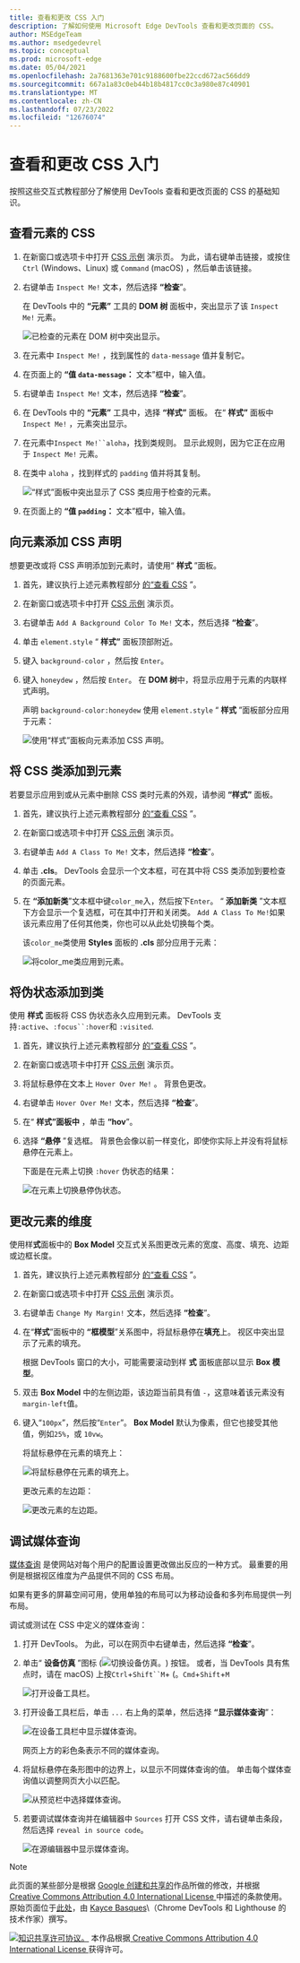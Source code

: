 ```yaml
---
title: 查看和更改 CSS 入门
description: 了解如何使用 Microsoft Edge DevTools 查看和更改页面的 CSS。
author: MSEdgeTeam
ms.author: msedgedevrel
ms.topic: conceptual
ms.prod: microsoft-edge
ms.date: 05/04/2021
ms.openlocfilehash: 2a7681363e701c9188600fbe22ccd672ac566dd9
ms.sourcegitcommit: 667a1a83c0eb44b18b4817cc0c3a980e87c40901
ms.translationtype: MT
ms.contentlocale: zh-CN
ms.lasthandoff: 07/23/2022
ms.locfileid: "12676074"
---
```

<!-- Copyright Kayce Basques

   Licensed under the Apache License, Version 2.0 (the "License");
   you may not use this file except in compliance with the License.
   You may obtain a copy of the License at

       https://www.apache.org/licenses/LICENSE-2.0

   Unless required by applicable law or agreed to in writing, software
   distributed under the License is distributed on an "AS IS" BASIS,
   WITHOUT WARRANTIES OR CONDITIONS OF ANY KIND, either express or implied.
   See the License for the specific language governing permissions and
   limitations under the License.  -->
# <a name="get-started-viewing-and-changing-css"></a>查看和更改 CSS 入门

按照这些交互式教程部分了解使用 DevTools 查看和更改页面的 CSS 的基础知识。


<!-- ====================================================================== -->
## <a name="view-the-css-for-an-element"></a>查看元素的 CSS

1. 在新窗口或选项卡中打开 [CSS 示例](https://microsoftedge.github.io/Demos/devtools-css-get-started/) 演示页。 为此，请右键单击链接，或按住 `Ctrl` (Windows、Linux) 或 `Command` (macOS) ，然后单击该链接。

   <!-- You can view the source files for the CSS Examples demo page at the [MicrosoftEdge/Demos > devtools-css-get-started](https://github.com/MicrosoftEdge/Demos/tree/main/devtools-css-get-started) repo folder. -->

1. 右键单击 `Inspect Me!` 文本，然后选择 **“检查**”。

   在 DevTools 中的 **“元素”** 工具的 **DOM 树** 面板中，突出显示了该 `Inspect Me!` 元素。

   ![已检查的元素在 DOM 树中突出显示。](../media/css-elements-inspect-me.msft.png)

1. 在元素中 `Inspect Me!` ，找到属性的 `data-message` 值并复制它。

1. 在页面上的 **“值 `data-message`：** 文本”框中，输入值。

1. 右键单击 `Inspect Me!` 文本，然后选择 **“检查**”。

1. 在 DevTools 中的 **“元素”** 工具中，选择 **“样式”** 面板。  在“ **样式”** 面板中 `Inspect Me!` ，元素突出显示。

1. 在元素中`Inspect Me!``aloha`，找到类规则。  显示此规则，因为它正在应用于 `Inspect Me!` 元素。

1. 在类中 `aloha` ，找到样式的 `padding` 值并将其复制。

   ![“样式”面板中突出显示了 CSS 类应用于检查的元素。](../media/css-elements-inspect-me-styles.msft.png)

1. 在页面上的 **“值 `padding`：** 文本”框中，输入值。


<!-- ====================================================================== -->
## <a name="add-a-css-declaration-to-an-element"></a>向元素添加 CSS 声明

想要更改或将 CSS 声明添加到元素时，请使用“ **样式** ”面板。

1. 首先，建议执行上述元素教程部分 [的“查看 CSS](#view-the-css-for-an-element) ”。

1. 在新窗口或选项卡中打开 [CSS 示例](https://microsoftedge.github.io/Demos/devtools-css-get-started/) 演示页。

1. 右键单击 `Add A Background Color To Me!` 文本，然后选择 **“检查**”。

1. 单击 `element.style` “ **样式”** 面板顶部附近。

1. 键入 `background-color` ，然后按 `Enter`。

1. 键入 `honeydew` ，然后按 `Enter`。  在 **DOM 树**中，将显示应用于元素的内联样式声明。

    声明 `background-color:honeydew` 使用 `element.style` “ **样式** ”面板部分应用于元素：

   ![使用“样式”面板向元素添加 CSS 声明。](../media/css-elements-add-background-color-to-me-styles-p.msft.png)


<!-- ====================================================================== -->
## <a name="add-a-css-class-to-an-element"></a>将 CSS 类添加到元素

若要显示应用到或从元素中删除 CSS 类时元素的外观，请参阅 **“样式”** 面板。

1. 首先，建议执行上述元素教程部分 [的“查看 CSS](#view-the-css-for-an-element) ”。

1. 在新窗口或选项卡中打开 [CSS 示例](https://microsoftedge.github.io/Demos/devtools-css-get-started/) 演示页。

1. 右键单击 `Add A Class To Me!` 文本，然后选择 **“检查**”。

1. 单击 **.cls**。  DevTools 会显示一个文本框，可在其中将 CSS 类添加到要检查的页面元素。

1. 在 **“添加新类**”文本框中键`color_me`入，然后按下`Enter`。  “ **添加新类** ”文本框下方会显示一个复选框，可在其中打开和关闭类。  `Add A Class To Me!`如果该元素应用了任何其他类，你也可以从此处切换每个类。

   该`color_me`类使用 **Styles** 面板的 **.cls** 部分应用于元素：

   ![将color_me类应用到元素。](../media/css-elements-add-a-class-to-me-styles-cls.msft.png)


<!-- ====================================================================== -->
## <a name="add-a-pseudostate-to-a-class"></a>将伪状态添加到类

使用 **样式** 面板将 CSS 伪状态永久应用到元素。  DevTools 支持`:active`、`:focus``:hover`和 `:visited`.

1. 首先，建议执行上述元素教程部分 [的“查看 CSS](#view-the-css-for-an-element) ”。

1. 在新窗口或选项卡中打开 [CSS 示例](https://microsoftedge.github.io/Demos/devtools-css-get-started/) 演示页。

1. 将鼠标悬停在文本上 `Hover Over Me!` 。  背景色更改。

1. 右键单击 `Hover Over Me!` 文本，然后选择 **“检查**”。

1. 在“ **样式”面板中** ，单击 **“hov**”。

1. 选择 **“悬停** ”复选框。  背景色会像以前一样变化，即使你实际上并没有将鼠标悬停在元素上。

   下面是在元素上切换 `:hover` 伪状态的结果：

   ![在元素上切换悬停伪状态。](../media/css-elements-hover-over-me-styles-hov-hover.msft.png)


<!-- ====================================================================== -->
## <a name="change-the-dimensions-of-an-element"></a>更改元素的维度

使用样**式**面板中的 **Box Model** 交互式关系图更改元素的宽度、高度、填充、边距或边框长度。

1. 首先，建议执行上述元素教程部分 [的“查看 CSS](#view-the-css-for-an-element) ”。

1. 在新窗口或选项卡中打开 [CSS 示例](https://microsoftedge.github.io/Demos/devtools-css-get-started/) 演示页。

1. 右键单击 `Change My Margin!` 文本，然后选择 **“检查**”。

1. 在“**样式**”面板中的 **“框模型**”关系图中，将鼠标悬停在**填充**上。  视区中突出显示了元素的填充。

   根据 DevTools 窗口的大小，可能需要滚动到样 **式** 面板底部以显示 **Box 模型**。

1. 双击 **Box Model** 中的左侧边距，该边距当前具有值 `-`，这意味着该元素没有 `margin-left`值。

1. 键入“`100px`”，然后按“`Enter`”。  **Box Model** 默认为像素，但它也接受其他值，例如`25%`，或 `10vw`。

   将鼠标悬停在元素的填充上：

   ![将鼠标悬停在元素的填充上。](../media/css-elements-change-my-margin-styles-padding.msft.png)

   更改元素的左边距：

   ![更改元素的左边距。](../media/css-elements-change-my-margin-styles-margin-edit.msft.png)


<!-- ====================================================================== -->
## <a name="debugging-media-queries"></a>调试媒体查询

[媒体查询](https://developer.mozilla.org/docs/Web/CSS/Media_Queries/Using_media_queries) 是使网站对每个用户的配置设置更改做出反应的一种方式。  最重要的用例是根据视区维度为产品提供不同的 CSS 布局。

如果有更多的屏幕空间可用，使用单独的布局可以为移动设备和多列布局提供一列布局。

调试或测试在 CSS 中定义的媒体查询：

1. 打开 DevTools。  为此，可以在网页中右键单击，然后选择 **“检查**”。

1. 单击“ **设备仿真** ”图标 (![切换设备仿真。](../media/device-emulation-icon-light-theme.png)) 按钮。  或者，当 DevTools 具有焦点时，请在 macOS) 上按`Ctrl`+`Shift``M`+ (。`Cmd`+`Shift`+`M`

   <!-- todo: update to show new tooltip: -->

   ![打开设备工具栏。](../media/css-elements-media-queries-open-device-toolbar.msft.png)

1. 打开设备工具栏后，单击 `...` 右上角的菜单，然后选择 **“显示媒体查询**”：

   ![在设备工具栏中显示媒体查询。](../media/css-elements-media-queries-showing-mq.msft.png)

   网页上方的彩色条表示不同的媒体查询。
       
1. 将鼠标悬停在条形图中的边界上，以显示不同媒体查询的值。  单击每个媒体查询值以调整网页大小以匹配。

   ![从预览栏中选择媒体查询。](../media/css-elements-media-queries-select-bar.msft.png)

1. 若要调试媒体查询并在编辑器中 `Sources` 打开 CSS 文件，请右键单击条段，然后选择 `reveal in source code`。

   ![在源编辑器中显示媒体查询。](../media/css-elements-media-queries-reveal-in-sources.msft.png)


<!-- ====================================================================== -->
> [!NOTE]
> 此页面的某些部分是根据 [Google 创建和共享的](https://developers.google.com/terms/site-policies)作品所做的修改，并根据[ Creative Commons Attribution 4.0 International License ](https://creativecommons.org/licenses/by/4.0)中描述的条款使用。
> 原始页面位于[此处](https://developer.chrome.com/docs/devtools/css/)，由 [Kayce Basques](https://developers.google.com/web/resources/contributors#kayce-basques)\（Chrome DevTools 和 Lighthouse 的技术作家）撰写。

[![知识共享许可协议。](../../media/cc-logo/88x31.png)](https://creativecommons.org/licenses/by/4.0)
本作品根据[ Creative Commons Attribution 4.0 International License ](https://creativecommons.org/licenses/by/4.0)获得许可。

